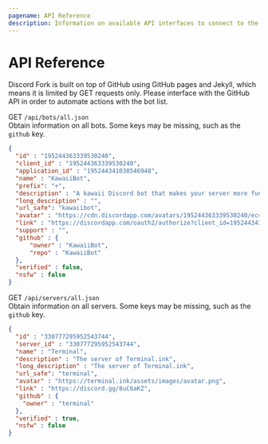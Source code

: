 ```yaml
---
pagename: API Reference
description: Information on available API interfaces to connect to the Fork list.
---
```


# API Reference
Discord Fork is built on top of GitHub using GitHub pages and Jekyll, which means it is limited by GET requests only.
Please interface with the GitHub API in order to automate actions with the bot list.

GET `/api/bots/all.json`  
Obtain information on all bots.
Some keys may be missing, such as the `github` key.

```json
{
  "id" : "195244363339530240",
  "client_id" : "195244363339530240",
  "application_id" : "195244341038546948",
  "name" : "KawaiiBot",
  "prefix": "+",
  "description" : "A kawaii Discord bot that makes your server more fun!",
  "long_description" : "",
  "url_safe": "kawaiibot",
  "avatar" : "https://cdn.discordapp.com/avatars/195244363339530240/ec4594ead877809a2a53bade17f3cc94.png",
  "link" : "https://discordapp.com/oauth2/authorize?client_id=195244341038546948&scope=bot",
  "support" : "",
  "github" : { 
      "owner" : "KawaiiBot",
      "repo" : "KawaiiBot"
  },
  "verified" : false,
  "nsfw" : false
}
```

GET `/api/servers/all.json`  
Obtain information on all servers.
Some keys may be missing, such as the `github` key.

```json
{
  "id" : "330777295952543744",
  "server_id" : "330777295952543744",
  "name" : "Terminal",
  "description" : "The server of Terminal.ink",
  "long_description" : "The server of Terminal.ink",
  "url_safe": "terminal",
  "avatar" : "https://terminal.ink/assets/images/avatar.png",
  "link" : "https://discord.gg/8uC6aKZ",
  "github" : { 
    "owner" : "terminal"
  },
  "verified" : true,
  "nsfw" : false
}
```
